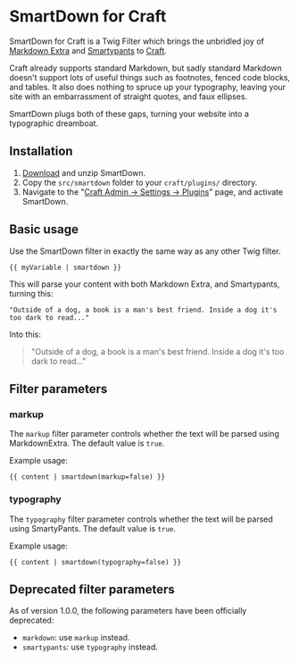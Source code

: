 # SmartDown for Craft #
SmartDown for Craft is a Twig Filter which brings the unbridled joy of [Markdown Extra][md_extra] and [Smartypants][smartypants] to [Craft][craft].

[craft]:http://buildwithcraft.com
[md_extra]:http://michelf.ca/projects/php-markdown/
[smartypants]:http://michelf.ca/projects/php-smartypants/

Craft already supports standard Markdown, but sadly standard Markdown doesn't support lots of useful things such as footnotes, fenced code blocks, and tables. It also does nothing to spruce up your typography, leaving your site with an embarrassment of straight quotes, and faux ellipses.

SmartDown plugs both of these gaps, turning your website into a typographic dreamboat.

## Installation ##
1. [Download][download] and unzip SmartDown.
2. Copy the `src/smartdown` folder to your `craft/plugins/` directory.
3. Navigate to the "[Craft Admin &rarr; Settings &rarr; Plugins][plugins]" page, and activate SmartDown.

[download]: https://github.com/experience/smartdown.craft-plugin/archive/master.zip
[plugins]: http://docs.buildwithcraft.com/cp/settings/plugins.html

## Basic usage ##
Use the SmartDown filter in exactly the same way as any other Twig filter.

    {{ myVariable | smartdown }}

This will parse your content with both Markdown Extra, and Smartypants, turning this:

    "Outside of a dog, a book is a man's best friend. Inside a dog it's too dark to read..."

Into this:

> "Outside of a dog, a book is a man's best friend. Inside a dog it's too dark to read..."

## Filter parameters ##

### markup ###
The `markup` filter parameter controls whether the text will be parsed using MarkdownExtra. The default value is `true`.

Example usage:

    {{ content | smartdown(markup=false) }}

### typography ###
The `typography` filter parameter controls whether the text will be parsed using SmartyPants. The default value is `true`.

Example usage:

    {{ content | smartdown(typography=false) }}

## Deprecated filter parameters ##
As of version 1.0.0, the following parameters have been officially deprecated:

- `markdown`: use `markup` instead.
- `smartypants`: use `typography` instead.
